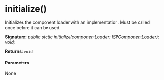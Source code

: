 # initialize()



Initializes the component loader with an implementation. Must be called once before it can be used.

**Signature:** _public static initialize(componentLoader: [ISPComponentLoader](../../sp-loader/interface/ispcomponentloader.md)): void;_

**Returns**: `void`





#### Parameters
None


